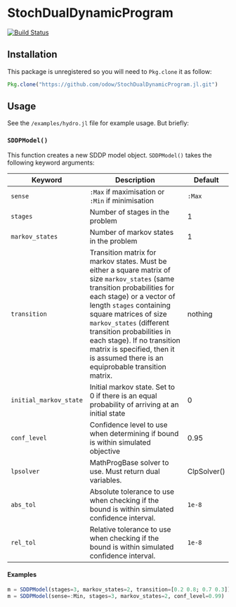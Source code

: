 # StochDualDynamicProgram

[![Build Status](https://travis-ci.org/odow/StochDualDynamicProgram.jl.svg?branch=master)](https://travis-ci.org/odow/StochDualDynamicProgram.jl)

## Installation
This package is unregistered so you will need to `Pkg.clone` it as follow:
```julia
Pkg.clone("https://github.com/odow/StochDualDynamicProgram.jl.git")
```

## Usage
See the `/examples/hydro.jl` file for example usage. But briefly:

### `SDDPModel()`

This function creates a new SDDP model object. `SDDPModel()` takes the following keyword arguments:

| Keyword         | Description                                      | Default     |
| ----------------| ------------------------------------------------ | ----------- |
| `sense`         | `:Max` if maximisation or `:Min` if minimisation | `:Max`      |
| `stages`        | Number of stages in the problem                  | 1           |
| `markov_states` | Number of markov states in the problem           | 1           |
| `transition`    | Transition matrix for markov states. Must be either a square matrix of size `markov_states` (same transition probabilities for each stage) or a vector of length `stages` containing square matrices of size `markov_states` (different transition probabilities in each stage). If no transition matrix is specified, then it is assumed there is an equiprobable transition matrix.  | nothing     |
| `initial_markov_state` | Initial markov state. Set to 0 if there is an equal probability of arriving at an initial state | 0 |
| `conf_level`    |  Confidence level to use when determining if bound is within simulated objective | 0.95        |
| `lpsolver` |  MathProgBase solver to use. Must return dual variables.          | ClpSolver() |
| `abs_tol`  | Absolute tolerance to use when checking if the bound is within simulated confidence interval. | `1e-8`      |
| `rel_tol`  | Relative tolerance to use when checking if the bound is within simulated confidence interval. | `1e-8`      |

#### Examples
```julia
m = SDDPModel(stages=3, markov_states=2, transition=[0.2 0.8; 0.7 0.3])
m = SDDPModel(sense=:Min, stages=3, markov_states=2, conf_level=0.99)
```
